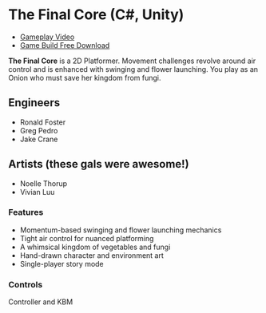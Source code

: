 # The Final Core (C#, Unity)
* [Gameplay Video](https://youtu.be/vrCWAv1gTOs)
* [Game Build Free Download](https://drive.google.com/file/d/1Irgz2SGTXpeqmYofv8HoJJxqxnS1_LLq/view?usp=sharing)

**The Final Core** is a 2D Platformer. Movement challenges revolve around air control and is enhanced with swinging and flower launching. You play as an Onion who must save her kingdom from fungi.

## Engineers
* Ronald Foster
* Greg Pedro
* Jake Crane
## Artists (these gals were awesome!)
* Noelle Thorup
* Vivian Luu

### Features
- Momentum-based swinging and flower launching mechanics
- Tight air control for nuanced platforming
- A whimsical kingdom of vegetables and fungi
- Hand-drawn character and environment art
- Single-player story mode

### Controls
Controller and KBM
